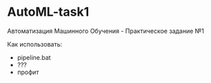# AutoML-task1
Автоматизация Машинного Обучения - Практическое задание №1

Как использовать:
- pipeline.bat
- ???
- профит
